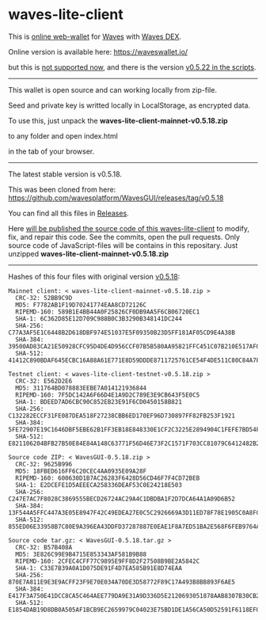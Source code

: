 # waves-lite-client



This is [online web-wallet](https://waveswallet.io/) for [Waves](https://coinmarketcap.com/currencies/waves/#markets) with [Waves DEX](https://client.wavesplatform.com/#!/dex-demo).



Online version is available here: https://waveswallet.io/

but this is [not supported now](https://github.com/wavesplatform/WavesGUI/issues/1415#issuecomment-504853747),
and there is the version [v0.5.22 in the scripts](https://github.com/wavesplatform/WavesGUI/issues/1415#issue-459681928).

___________________________________________________________________________________________________



This wallet is open source and can working locally from zip-file.

Seed and private key is writted locally in LocalStorage, as encrypted data.

To use this, just unpack the **waves-lite-client-mainnet-v0.5.18.zip**

to any folder and open index.html

in the tab of your browser.
___________________________________________________________________________________________________



The latest stable version is v0.5.18.

This was been cloned from here: https://github.com/wavesplatform/WavesGUI/releases/tag/v0.5.18

You can find all this files in [Releases](https://github.com/username1565/waves-lite-client/releases).




Here [will be published the source code of this waves-lite-client](https://github.com/wavesplatform/WavesGUI/issues/1415#issuecomment-504991767) to modify, fix, and repair this code. See the commits, open the pull requests.
Only source code of JavaScript-files will be contains in this repositary.
Just unzipped **waves-lite-client-mainnet-v0.5.18.zip**
___________________________________________________________________________________________________



Hashes of this four files with original version [v0.5.18](https://github.com/wavesplatform/WavesGUI/releases/tag/v0.5.18):

```
Mainnet client: < waves-lite-client-mainnet-v0.5.18.zip >
  CRC-32: 52BB9C9D
  MD5: F7782AB1F19D70241774EAA8CD72126C
  RIPEMD-160: 589B1E4BB44A0F25826CF0DB9AA5F6CB06720EC1
  SHA-1: 6C362D85E12D709C988B0C3B3290B348141DC244
  SHA-256: C77A3AF5E1C6448B2D618DBF974E51037E5F09350B23D5FF181AF05CD9E4A38B
  SHA-384: 39500AD83CA21E50928CFC95D4DE4D956CCF07B5B580AA95821FFC451C07B210E517AF05F64CFA63F2FC589CCC175F79
  SHA-512: 41412C890BDAF645ECBC16A88A61E771E8D59DDDE8711725761CE54F4DE511C80C84A7F57B5A259671F89755A0C50EC0560507B6BAF600BBAE1997C701B373F7

Testnet client: < waves-lite-client-testnet-v0.5.18.zip >
  CRC-32: E562D2E6
  MD5: 311764BD078883EEBE7A014121936844
  RIPEMD-160: 7F5DC142A6F66D4E1A9D2C789E3E9CB643F5E0C5
  SHA-1: BDEED7AD6CBC90C852EB23E91F6CD0450158B821
  SHA-256: C132282ECCF31FE087DEA518F27238CBB6ED170EF96D730897FF82FB253F1921
  SHA-384: 5FE72907E19C1646DBF5EBE62B1FF3EB18E848330E1CF2C3225E2894904C1FEFE7BD54FC3BE51ADF9FC52BEAB91AEF02
  SHA-512: E821106204BFB27B50E84E84A148C63771F56D46E73F2C1571F703CC81079C6412482B236597C2293C2F9DB92381D27BC5D34AF480B99064C174ED52E7DC9BD9

Source code ZIP: < WavesGUI-0.5.18.zip >
  CRC-32: 9625B996
  MD5: 18FBED616FF6C20CEC4AA0935E09A28F
  RIPEMD-160: 600630D1B7AC26283F6428D56CD46F7F4CD72BEB
  SHA-1: E2DCEFE1D5AEEECA258336DEAF53C0E24218E503
  SHA-256: C247E7AC7F8028C3869555BECD26724AC29A4C1DBDBA1F2D7DCA64A1A09D6B52
  SHA-384: 13F544A5FFC447A3E05E8947F42C49EDEA27E0C5C2926669A3D11ED78F78E1905C0A8FCE7E6108BFE3F415B052A60578
  SHA-512: 855ED06E33958B7C80E9A396EA43DDFD37287887E0EAE1F8A7ED51BA2E568F6FEB9764A292FDB81215C48CDB67886D068941CBBF1A8635FA3115C8A1EE2DA79F

Source code tar.gz: < WavesGUI-0.5.18.tar.gz >
  CRC-32: B57B408A
  MD5: 3E826C99E9B4715E853343AF581B9B88
  RIPEMD-160: 2CFEC4CFF77C9895E9FF8D2F27508B9BE2A5842C
  SHA-1: C33E7B39A0A1D075DE91F4D7EA585B91E8D74EAA
  SHA-256: 870E7A811E9E3E9ACFF23F9E70E034A70DE3D58772F89C17A493B8BB893F6AE5
  SHA-384: E417F3A750E41DCC8CA5C464AEE779DA9E31A9D336D5E2120693051878AAB8307B30CB294D8FB47DBF388D8EBDFF718B
  SHA-512: E1854DAB19D8DB0A505AF1BCB9EC2659979C04023E75BD1DE1A56CA50D52591F6118EF08C24A078D6D13E6193C5654661CB92CC9A180834932DB40FAF12A3E1E
```
